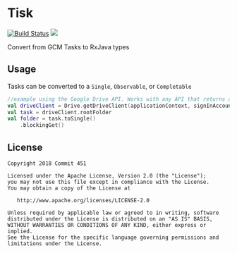 # Tisk

[![Build Status](https://travis-ci.org/Commit451/Tisk.svg?branch=master)](https://travis-ci.org/Commit451/Tisk) [![](https://jitpack.io/v/Commit451/Tisk.svg)](https://jitpack.io/#Commit451/Tisk)

Convert from GCM Tasks to RxJava types

## Usage
Tasks can be converted to a `Single`, `Observable`, or `Completable`
```kotlin
//example using the Google Drive API. Works with any API that returns a task
val driveClient = Drive.getDriveClient(applicationContext, signInAccount)
val task = driveClient.rootFolder
val folder = task.toSingle()
    .blockingGet()
```

License
--------

    Copyright 2018 Commit 451

    Licensed under the Apache License, Version 2.0 (the "License");
    you may not use this file except in compliance with the License.
    You may obtain a copy of the License at

       http://www.apache.org/licenses/LICENSE-2.0

    Unless required by applicable law or agreed to in writing, software
    distributed under the License is distributed on an "AS IS" BASIS,
    WITHOUT WARRANTIES OR CONDITIONS OF ANY KIND, either express or implied.
    See the License for the specific language governing permissions and
    limitations under the License.
